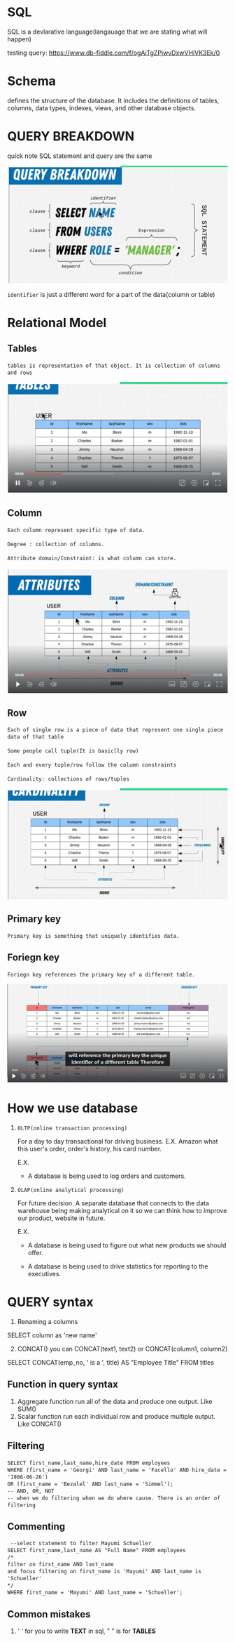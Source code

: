 # SQL

SQL is a devlarative language(langauage that we are stating what will happen)

testing query: https://www.db-fiddle.com/f/ogAiTgZPjwvDxwVHiVK3Ek/0

# Schema
defines the structure of the database. It includes the definitions of tables, columns, data types, indexes, views, and other database objects.

# QUERY BREAKDOWN
quick note SQL statement and query are the same

![QUERY](<query breakdown.png>)

`identifier` is just a different word for a part of the data(column or table)

# Relational Model

## Tables

    tables is representation of that object. It is collection of columns and rows
![Tables](table.png)

## Column

    Each column represent specific type of data.

    Degree : collection of columns.

    Attribute domain/Constraint: is what column can store.
![Column](Columns.png)

## Row

    Each of single row is a piece of data that represent one single piece data of that table

    Some people call tuple(It is basiclly row)

    Each and every tuple/row follow the column constraints

    Cardinality: collections of rows/tuples
![Row](Rows.png)


## Primary key

    Primary key is something that uniquely identifies data.

## Foriegn key

    Foriegn key references the primary key of a different table.

![alt text](key.png)

# How we use database

1) `OLTP(online transaction processing)`

    For a day to day transactional for driving business. E.X. Amazon what this user's order, order's history, his card number.

    E.X.
    
    - A database is being used to log orders and customers.

2) `OLAP(online analytical processing)`

    For future decision. A separate database that connects to the data warehouse being making analytical on it so we can think how to improve our product, website in future.

    E.X.

    - A database is being used to figure out what new products we should offer.

    - A database is being used to drive statistics for reporting to the executives.

# QUERY syntax

1) Renaming a columns

SELECT column as 'new name'

2) CONCAT() you can CONCAT(text1, text2) or CONCAT(column1, column2)

SELECT CONCAT(emp_no, ' is a ', title) AS "Employee Title" FROM titles

## Function in query syntax

1) Aggregate function run all of the data and produce one output. Like SUM()
2) Scalar function run each individual row and produce multiple output. Like CONCAT()

## Filtering
    SELECT first_name,last_name,hire_date FROM employees
    WHERE (first_name = 'Georgi' AND last_name = 'Facello' AND hire_date = '1986-06-26') 
    OR (first_name = 'Bezalel' AND last_name = 'Simmel');
    -- AND, OR, NOT
    -- when we do filtering when we do where cause. There is an order of filtering
## Commenting

     --select statement to filter Mayumi Schueller
    SELECT first_name,last_name AS "Full Name" FROM employees
    /*
    filter on first_name AND last_name 
    and focus filtering on first_name is 'Mayumi' AND last_name is 'Schueller'
    */ 
    WHERE first_name = 'Mayumi' AND last_name = 'Schueller';
    
## Common mistakes

1) ' ' for you to write **TEXT** in sql, " " is for **TABLES** 
